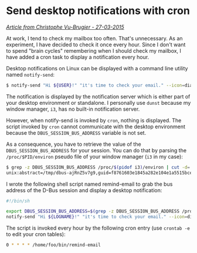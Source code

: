 # Send desktop notifications with cron

[*Article from Christophe Vu-Brugier - 27-03-2015*](https://www.enodev.fr/posts/send-desktop-notifications-with-cron.html)

At work, I tend to check my mailbox too often. That's unnecessary. As an experiment, I have decided to check it once every hour. Since I don't want to spend "brain cycles" remembering when I should check my mailbox, I have added a cron task to display a notification every hour.

Desktop notifications on Linux can be displayed with a command line utility named `notify-send`:

```bash
$ notify-send "Hi ${USER}!" "it's time to check your email." --icon=dialog-information
```

The notification is displayed by the notification server which is either part of your desktop environment or standalone. I personally use `dunst` because my window manager, `i3`, has no built-in notification server.

However, when notify-send is invoked by `cron`, nothing is displayed. The script invoked by `cron` cannot communicate with the desktop environment because the `DBUS_SESSION_BUS_ADDRESS` variable is not set.

As a consequence, you have to retrieve the value of the `DBUS_SESSION_BUS_ADDRESS` for your session. You can do that by parsing the `/proc/$PID/environ` pseudo file of your window manager (`i3` in my case):

```bash
$ grep -z DBUS_SESSION_BUS_ADDRESS /proc/$(pidof i3)/environ | cut -d= -f2-
unix:abstract=/tmp/dbus-ajRnZ5v7g9,guid=f8761603e1845a282e104e1a5515bcec
```

I wrote the following shell script named remind-email to grab the bus address of the D-Bus session and display a desktop notification:

```bash
#!/bin/sh

export DBUS_SESSION_BUS_ADDRESS=$(grep -z DBUS_SESSION_BUS_ADDRESS /proc/$(pidof i3)/environ | cut -d= -f2-)
notify-send "Hi ${LOGNAME}!" "it's time to check your email." --icon=dialog-information
```

The script is invoked every hour by the following cron entry (use `crontab -e` to edit your cron tables):

```bash
0 * * * * /home/foo/bin/remind-email
```

